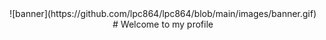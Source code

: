 <center> ![banner](https://github.com/lpc864/lpc864/blob/main/images/banner.gif) </center>
<center> # Welcome to my profile </center>

